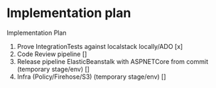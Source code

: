 # Implementation plan 
Implementation Plan
1. Prove IntegrationTests against localstack locally/ADO [x]
2. Code Review pipeline []
3. Release pipeline ElasticBeanstalk with ASPNETCore from commit (temporary stage/env) []
4. Infra (Policy/Firehose/S3) (temporary stage/env) []